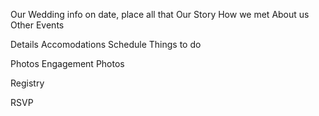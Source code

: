 Our Wedding
	info on date, place all that
Our Story
	How we met
	About us
Other Events

Details
	Accomodations
	Schedule
	Things to do

Photos
	Engagement Photos

Registry

RSVP